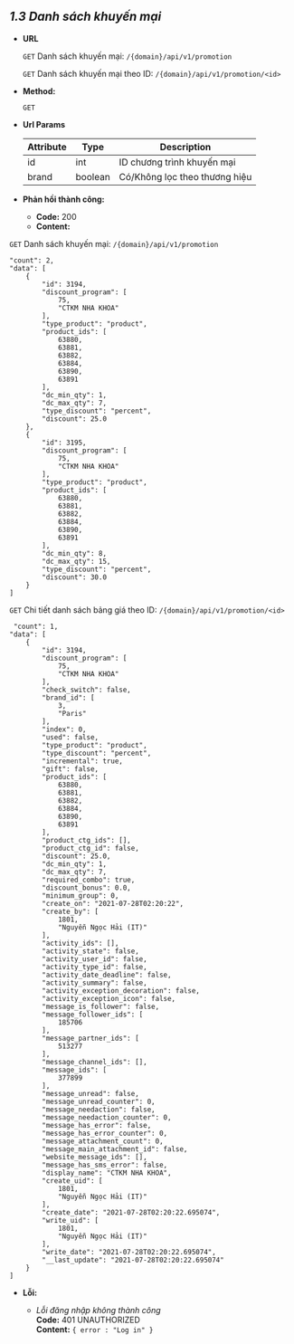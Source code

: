 
***1.3 Danh sách khuyến mại***
----

* **URL**

    `GET` Danh sách khuyến mại: 
    `/{domain}/api/v1/promotion`
  
    `GET` Danh sách khuyến mại theo ID: 
    `/{domain}/api/v1/promotion/<id>`
  
  
* **Method:**

    `GET`

* **Url Params**


  | Attribute| Type | Description |
  |---|---|---|
  | id | int  | ID chương trình khuyến mại |
  | brand | boolean  | Có/Không lọc theo thương hiệu |


* **Phản hồi thành công:**
    * **Code:** 200 <br />
    * **Content:** <br />
  
`GET` Danh sách khuyến mại: 
    `/{domain}/api/v1/promotion`
  
      
    "count": 2,
    "data": [
        {
            "id": 3194,
            "discount_program": [
                75,
                "CTKM NHA KHOA"
            ],
            "type_product": "product",
            "product_ids": [
                63880,
                63881,
                63882,
                63884,
                63890,
                63891
            ],
            "dc_min_qty": 1,
            "dc_max_qty": 7,
            "type_discount": "percent",
            "discount": 25.0
        },
        {
            "id": 3195,
            "discount_program": [
                75,
                "CTKM NHA KHOA"
            ],
            "type_product": "product",
            "product_ids": [
                63880,
                63881,
                63882,
                63884,
                63890,
                63891
            ],
            "dc_min_qty": 8,
            "dc_max_qty": 15,
            "type_discount": "percent",
            "discount": 30.0
        }
    ]
      
`GET` Chi tiết danh sách bảng giá theo ID: 
`/{domain}/api/v1/promotion/<id>`


     "count": 1,
    "data": [
        {
            "id": 3194,
            "discount_program": [
                75,
                "CTKM NHA KHOA"
            ],
            "check_switch": false,
            "brand_id": [
                3,
                "Paris"
            ],
            "index": 0,
            "used": false,
            "type_product": "product",
            "type_discount": "percent",
            "incremental": true,
            "gift": false,
            "product_ids": [
                63880,
                63881,
                63882,
                63884,
                63890,
                63891
            ],
            "product_ctg_ids": [],
            "product_ctg_id": false,
            "discount": 25.0,
            "dc_min_qty": 1,
            "dc_max_qty": 7,
            "required_combo": true,
            "discount_bonus": 0.0,
            "minimum_group": 0,
            "create_on": "2021-07-28T02:20:22",
            "create_by": [
                1801,
                "Nguyễn Ngọc Hải (IT)"
            ],
            "activity_ids": [],
            "activity_state": false,
            "activity_user_id": false,
            "activity_type_id": false,
            "activity_date_deadline": false,
            "activity_summary": false,
            "activity_exception_decoration": false,
            "activity_exception_icon": false,
            "message_is_follower": false,
            "message_follower_ids": [
                185706
            ],
            "message_partner_ids": [
                513277
            ],
            "message_channel_ids": [],
            "message_ids": [
                377899
            ],
            "message_unread": false,
            "message_unread_counter": 0,
            "message_needaction": false,
            "message_needaction_counter": 0,
            "message_has_error": false,
            "message_has_error_counter": 0,
            "message_attachment_count": 0,
            "message_main_attachment_id": false,
            "website_message_ids": [],
            "message_has_sms_error": false,
            "display_name": "CTKM NHA KHOA",
            "create_uid": [
                1801,
                "Nguyễn Ngọc Hải (IT)"
            ],
            "create_date": "2021-07-28T02:20:22.695074",
            "write_uid": [
                1801,
                "Nguyễn Ngọc Hải (IT)"
            ],
            "write_date": "2021-07-28T02:20:22.695074",
            "__last_update": "2021-07-28T02:20:22.695074"
        }
    ]

* **Lỗi:**

  * _Lỗi đăng nhập không thành công_ <br />
    **Code:** 401 UNAUTHORIZED <br />
    **Content:** `{ error : "Log in" }`
